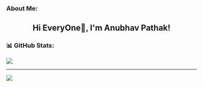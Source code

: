 ### About Me:

### <h2 align="center">Hi EveryOne👋, I'm Anubhav Pathak!</h2>


### 📊 GitHub Stats:
![](https://github-readme-stats.vercel.app/api/top-langs/?username=anubhavpathak12&theme=dark&hide_border=false&include_all_commits=false&count_private=false&layout=compact)

---
[![](https://visitcount.itsvg.in/api?id=anubhavpathak12&icon=0&color=0)](https://visitcount.itsvg.in)

<!-- Proudly created with GPRM ( https://gprm.itsvg.in ) -->
<!--
**anubhavpathak12/anubhavpathak12** is a ✨ _special_ ✨ repository because its `README.md` (this file) appears on your GitHub profile.

Here are some ideas to get you started:

- 🔭 I’m currently working on ...
- 🌱 I’m currently learning ...
- 👯 I’m looking to collaborate on ...
- 🤔 I’m looking for help with ...
- 💬 Ask me about ...
- 📫 How to reach me: ...
- 😄 Pronouns: ...
- ⚡ Fun fact: ...
-->
